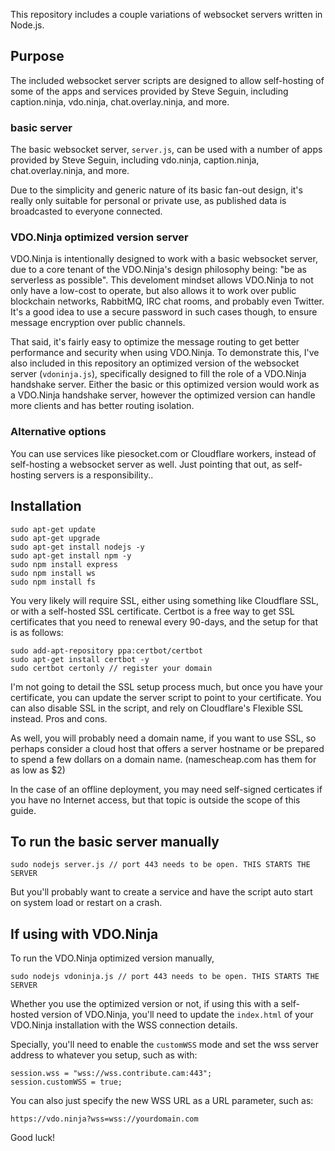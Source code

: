 This repository includes a couple variations of websocket servers written in Node.js.

## Purpose

The included websocket server scripts are designed to allow self-hosting of some of the apps and services provided by Steve Seguin, including caption.ninja, vdo.ninja, chat.overlay.ninja, and more.

### basic server
The basic websocket server, `server.js`, can be used with a number of apps provided by Steve Seguin, including vdo.ninja, caption.ninja, chat.overlay.ninja, and more.

Due to the simplicity and generic nature of its basic fan-out design, it's really only suitable for personal or private use, as published data is broadcasted to everyone connected. 

### VDO.Ninja optimized version server

VDO.Ninja is intentionally designed to work with a basic websocket server, due to a core tenant of the VDO.Ninja's design philosophy being: "be as serverless as possible". This develoment mindset allows VDO.Ninja to not only have a low-cost to operate, but also allows it to work over public blockchain networks, RabbitMQ, IRC chat rooms, and probably even Twitter. It's a good idea to use a secure password in such cases though, to ensure message encryption over public channels.

That said, it's fairly easy to optimize the message routing to get better performance and security when using VDO.Ninja.  To demonstrate this, I've also included in this repository an optimized version of the websocket server (`vdoninja.js`), specifically designed to fill the role of a VDO.Ninja handshake server. Either the basic or this optimized version would work as a VDO.Ninja handshake server, however the optimized version can handle more clients and has better routing isolation.

### Alternative options

You can use services like piesocket.com or Cloudflare workers, instead of self-hosting a websocket server as well. Just pointing that out, as self-hosting servers is a responsibility..

## Installation
```
sudo apt-get update
sudo apt-get upgrade
sudo apt-get install nodejs -y
sudo apt-get install npm -y
sudo npm install express
sudo npm install ws
sudo npm install fs
```

You very likely will require SSL, either using something like Cloudflare SSL, or with a self-hosted SSL certificate. Certbot is a free way to get SSL certificates that you need to renewal every 90-days, and the setup for that is as follows:
```
sudo add-apt-repository ppa:certbot/certbot  
sudo apt-get install certbot -y
sudo certbot certonly // register your domain
```
I'm not going to detail the SSL setup process much, but once you have your certificate, you can update the server script to point to your certificate. You can also disable SSL in the script, and rely on Cloudflare's Flexible SSL instead. Pros and cons.

As well, you will probably need a domain name, if you want to use SSL, so perhaps consider a cloud host that offers a server hostname or be prepared to spend a few dollars on a domain name. (namescheap.com has them for as low as $2)

In the case of an offline deployment, you may need self-signed certicates if you have no Internet access, but that topic is outside the scope of this guide.

## To run the basic server manually
```
sudo nodejs server.js // port 443 needs to be open. THIS STARTS THE SERVER
```
But you'll probably want to create a service and have the script auto start on system load or restart on a crash.

## If using with VDO.Ninja

To run the VDO.Ninja optimized version manually,
```
sudo nodejs vdoninja.js // port 443 needs to be open. THIS STARTS THE SERVER
```
Whether you use the optimized version or not, if using this with a self-hosted version of VDO.Ninja, you'll need to update the `index.html` of your VDO.Ninja installation with the WSS connection details.

Specially, you'll need to enable the `customWSS` mode and set the wss server address to whatever you setup, such as with:
```
session.wss = "wss://wss.contribute.cam:443";
session.customWSS = true;
```
You can also just specify the new WSS URL as a URL parameter, such as:
```
https://vdo.ninja?wss=wss://yourdomain.com
```

Good luck!
